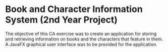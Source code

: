 # Book and Character Information System (2nd Year Project)

The objective of this CA exercise was to create an application for storing and retrieving information on
books and the characters that feature in them. A JavaFX graphical user interface was to be provided
for the application.
